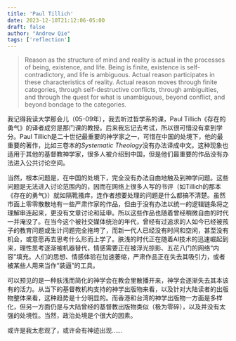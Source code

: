 ```yaml
---
title: 'Paul Tillich'
date: 2023-12-10T21:12:06-05:00
draft: false
author: "Andrew Qie"
tags: ['reflection']
---
```


> Reason as the structure of mind and reality is actual in the processes of being, existence, and life. Being is finite, existence is self-contradictory, and life is ambiguous. Actual reason participates in these characteristics of reality. Actual reason moves through finite categories, through self-destructive conflicts, through ambiguities, and through the quest for what is unambiguous, beyond conflict, and beyond bondage to the categories.

我记得我读大学那会儿（05-09年），我去听过哲学系的课，Paul Tillich《存在的勇气》的译者成穷是那门课的教授。后来我忘记去考试，所以很可惜没有拿到学分。Paul Tillich是二十世纪最重要的神学家之一，可惜在中国的处境下，他的最重要的著作，比如三卷本的*Systematic Theology*没有办法译成中文。这种现象也适用于其他的基督教神学家，很多人被介绍到中国，但是他们最重要的作品没有办法进入公共讨论空间。

当然，根本问题是，在中国的处境下，完全没有办法自由地触及到神学问题。这些问题是无法进入讨论范围内的，因而在网络上很多人写的书评（如Tillich的那本《存在的勇气》）就如隔靴搔痒，连作者想要处理的问题是什么都搞不清楚。虽然市面上零零散散地有一些严肃作家的作品，但由于没有办法以统一的逻辑链条将之理解串连起来，更没有文章讨论和延申。所以这些作品也随着曾经稍微自由的时代一并淹没了。在当今这个被社交媒体统治的年代，曾经有过追求的人如今已经被孩子的教育问题或生计问题完全拖垮了，而新一代人已经没有时间和空闲，甚至没有机会，或意愿再去思考什么形而上学了。肤浅的时代正在随着AI技术的迅速崛起到来，理性思考逐渐被机器替代，情感需要正在被浮光掠影、五花八门的网络“内容”填充。人们的思想、情感体验在加速萎缩，严肃作品正在失去其吸引力，或者被某些人用来当作“装逼”的工具。

可以预见的是一种肤浅而简化的神学会在教会里散播开来，神学会逐渐失去其本该有的活力。从当下的基督教机构支持的神学出版物来看，以及针对大陆读者的出版物整体来看，这种趋势是十分明显的。而香港和台湾的神学出版物一方面是多样化，但另一方面仍是与大陆曾经的基督教出版物类似（极为零碎），以及并没有太强的处境性。当然，政治处境是个很大的因素。

或许是我太悲观了，或许会有神迹出现……
